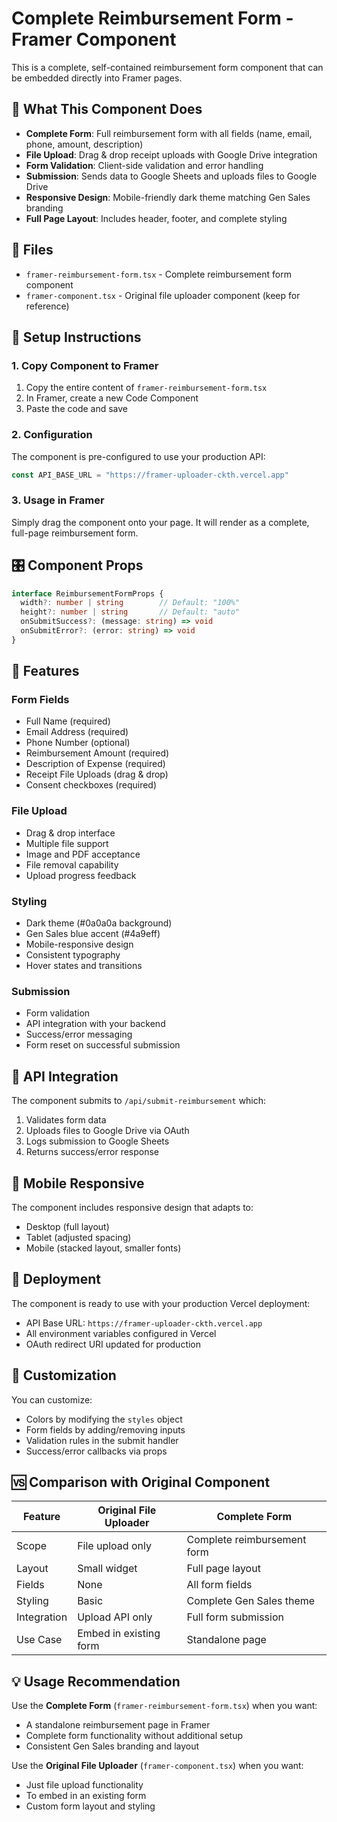# Complete Reimbursement Form - Framer Component

This is a complete, self-contained reimbursement form component that can be embedded directly into Framer pages.

## 🚀 **What This Component Does**

- **Complete Form**: Full reimbursement form with all fields (name, email, phone, amount, description)
- **File Upload**: Drag & drop receipt uploads with Google Drive integration
- **Form Validation**: Client-side validation and error handling
- **Submission**: Sends data to Google Sheets and uploads files to Google Drive
- **Responsive Design**: Mobile-friendly dark theme matching Gen Sales branding
- **Full Page Layout**: Includes header, footer, and complete styling

## 📁 **Files**

- `framer-reimbursement-form.tsx` - Complete reimbursement form component
- `framer-component.tsx` - Original file uploader component (keep for reference)

## 🔧 **Setup Instructions**

### 1. Copy Component to Framer
1. Copy the entire content of `framer-reimbursement-form.tsx`
2. In Framer, create a new Code Component
3. Paste the code and save

### 2. Configuration
The component is pre-configured to use your production API:
```typescript
const API_BASE_URL = "https://framer-uploader-ckth.vercel.app"
```

### 3. Usage in Framer
Simply drag the component onto your page. It will render as a complete, full-page reimbursement form.

## 🎛️ **Component Props**

```typescript
interface ReimbursementFormProps {
  width?: number | string        // Default: "100%"
  height?: number | string       // Default: "auto"
  onSubmitSuccess?: (message: string) => void
  onSubmitError?: (error: string) => void
}
```

## 🎨 **Features**

### Form Fields
- Full Name (required)
- Email Address (required)
- Phone Number (optional)
- Reimbursement Amount (required)
- Description of Expense (required)
- Receipt File Uploads (drag & drop)
- Consent checkboxes (required)

### File Upload
- Drag & drop interface
- Multiple file support
- Image and PDF acceptance
- File removal capability
- Upload progress feedback

### Styling
- Dark theme (#0a0a0a background)
- Gen Sales blue accent (#4a9eff)
- Mobile-responsive design
- Consistent typography
- Hover states and transitions

### Submission
- Form validation
- API integration with your backend
- Success/error messaging
- Form reset on successful submission

## 🔗 **API Integration**

The component submits to `/api/submit-reimbursement` which:
1. Validates form data
2. Uploads files to Google Drive via OAuth
3. Logs submission to Google Sheets
4. Returns success/error response

## 📱 **Mobile Responsive**

The component includes responsive design that adapts to:
- Desktop (full layout)
- Tablet (adjusted spacing)
- Mobile (stacked layout, smaller fonts)

## 🚀 **Deployment**

The component is ready to use with your production Vercel deployment:
- API Base URL: `https://framer-uploader-ckth.vercel.app`
- All environment variables configured in Vercel
- OAuth redirect URI updated for production

## 🔧 **Customization**

You can customize:
- Colors by modifying the `styles` object
- Form fields by adding/removing inputs
- Validation rules in the submit handler
- Success/error callbacks via props

## 🆚 **Comparison with Original Component**

| Feature | Original File Uploader | Complete Form |
|---------|----------------------|---------------|
| Scope | File upload only | Complete reimbursement form |
| Layout | Small widget | Full page layout |
| Fields | None | All form fields |
| Styling | Basic | Complete Gen Sales theme |
| Integration | Upload API only | Full form submission |
| Use Case | Embed in existing form | Standalone page |

## 💡 **Usage Recommendation**

Use the **Complete Form** (`framer-reimbursement-form.tsx`) when you want:
- A standalone reimbursement page in Framer
- Complete form functionality without additional setup
- Consistent Gen Sales branding and layout

Use the **Original File Uploader** (`framer-component.tsx`) when you want:
- Just file upload functionality
- To embed in an existing form
- Custom form layout and styling
